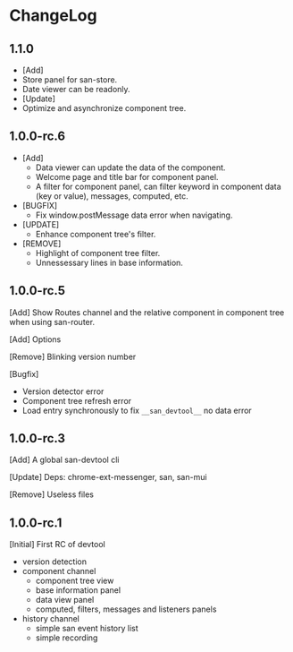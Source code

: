 ChangeLog
========

1.1.0
-------
 - [Add]
  - Store panel for san-store.
  - Date viewer can be readonly.
 - [Update]
  - Optimize and asynchronize component tree.

1.0.0-rc.6
-------
 - [Add]
   - Data viewer can update the data of the component.
   - Welcome page and title bar for component panel.
   - A filter for component panel, can filter keyword in component data (key or value), messages, computed, etc.
 - [BUGFIX]
   - Fix window.postMessage data error when navigating.
 - [UPDATE]
   - Enhance component tree's filter.
 - [REMOVE]
   - Highlight of component tree filter.
   - Unnessessary lines in base information.

1.0.0-rc.5
-------
[Add] Show Routes channel and the relative component in component tree when using san-router.

[Add] Options

[Remove] Blinking version number

[Bugfix]
  - Version detector error
  - Component tree refresh error
  - Load entry synchronously to fix ```__san_devtool__``` no data error

1.0.0-rc.3
-------
[Add] A global san-devtool cli

[Update] Deps: chrome-ext-messenger, san, san-mui

[Remove] Useless files

1.0.0-rc.1
-------
[Initial] First RC of devtool
  - version detection
  - component channel
    - component tree view
    - base information panel
    - data view panel
    - computed, filters, messages and listeners panels
  - history channel
    - simple san event history list
    - simple recording
